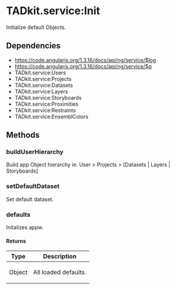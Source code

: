 



# TADkit.service:Init











Initialize default Objects.







## Dependencies


* https://code.angularjs.org/1.3.16/docs/api/ng/service/$log
* https://code.angularjs.org/1.3.16/docs/api/ng/service/$q
* TADkit.service:Users
* TADkit.service:Projects
* TADkit.service:Datasets
* TADkit.service:Layers
* TADkit.service:Storyboards
* TADkit.service:Proximities
* TADkit.service:Restraints
* TADkit.service:EnsemblColors



  




## Methods
### buildUserHierarchy
Build app Object hierarchy ie. User > Projects > [Datasets | Layers | Storyboards]








### setDefaultDataset
Set default dataset.








### defaults
Initalizes appw.






#### Returns</h4>

| Type | Description |
| :--: | :--: |
| Object | <p>All loaded defaults.</p>  |











